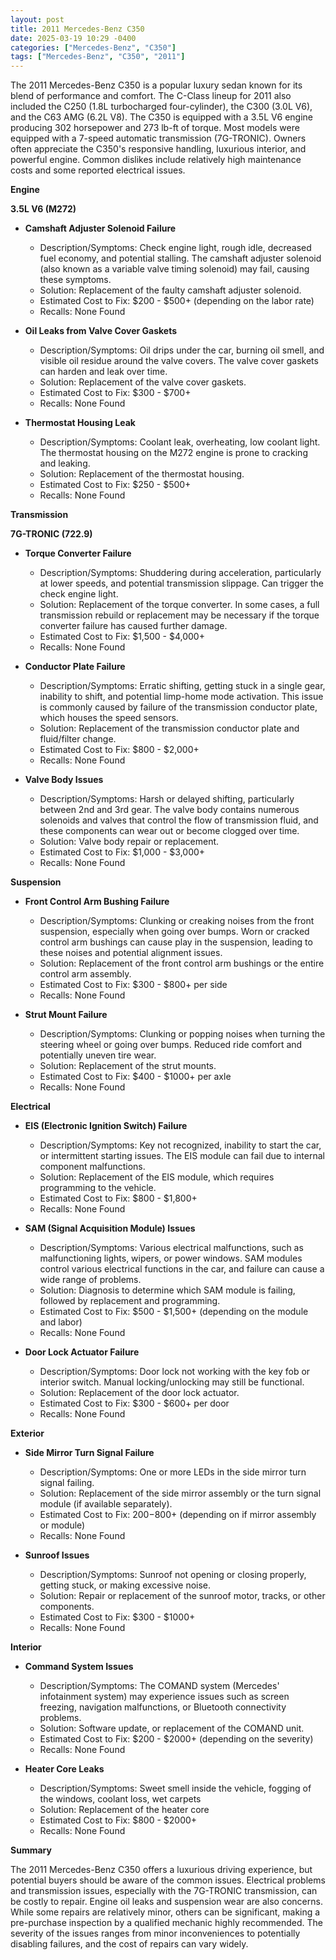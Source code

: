 ```yaml
---
layout: post
title: 2011 Mercedes-Benz C350
date: 2025-03-19 10:29 -0400
categories: ["Mercedes-Benz", "C350"]
tags: ["Mercedes-Benz", "C350", "2011"]
---
```

The 2011 Mercedes-Benz C350 is a popular luxury sedan known for its blend of performance and comfort. The C-Class lineup for 2011 also included the C250 (1.8L turbocharged four-cylinder), the C300 (3.0L V6), and the C63 AMG (6.2L V8). The C350 is equipped with a 3.5L V6 engine producing 302 horsepower and 273 lb-ft of torque. Most models were equipped with a 7-speed automatic transmission (7G-TRONIC). Owners often appreciate the C350's responsive handling, luxurious interior, and powerful engine. Common dislikes include relatively high maintenance costs and some reported electrical issues.

**Engine**

**3.5L V6 (M272)**

*   **Camshaft Adjuster Solenoid Failure**
    *   Description/Symptoms: Check engine light, rough idle, decreased fuel economy, and potential stalling. The camshaft adjuster solenoid (also known as a variable valve timing solenoid) may fail, causing these symptoms.
    *   Solution: Replacement of the faulty camshaft adjuster solenoid.
    *   Estimated Cost to Fix: $200 - $500+ (depending on the labor rate)
    * Recalls: None Found

*   **Oil Leaks from Valve Cover Gaskets**
    *   Description/Symptoms: Oil drips under the car, burning oil smell, and visible oil residue around the valve covers. The valve cover gaskets can harden and leak over time.
    *   Solution: Replacement of the valve cover gaskets.
    *   Estimated Cost to Fix: $300 - $700+
    * Recalls: None Found

*   **Thermostat Housing Leak**
    *   Description/Symptoms: Coolant leak, overheating, low coolant light. The thermostat housing on the M272 engine is prone to cracking and leaking.
    *   Solution: Replacement of the thermostat housing.
    *   Estimated Cost to Fix: $250 - $500+
    * Recalls: None Found

**Transmission**

**7G-TRONIC (722.9)**

*   **Torque Converter Failure**
    *   Description/Symptoms: Shuddering during acceleration, particularly at lower speeds, and potential transmission slippage. Can trigger the check engine light.
    *   Solution: Replacement of the torque converter. In some cases, a full transmission rebuild or replacement may be necessary if the torque converter failure has caused further damage.
    *   Estimated Cost to Fix: $1,500 - $4,000+
    * Recalls: None Found

*   **Conductor Plate Failure**
    *   Description/Symptoms: Erratic shifting, getting stuck in a single gear, inability to shift, and potential limp-home mode activation. This issue is commonly caused by failure of the transmission conductor plate, which houses the speed sensors.
    *   Solution: Replacement of the transmission conductor plate and fluid/filter change.
    *   Estimated Cost to Fix: $800 - $2,000+
    * Recalls: None Found

*   **Valve Body Issues**
    *   Description/Symptoms: Harsh or delayed shifting, particularly between 2nd and 3rd gear. The valve body contains numerous solenoids and valves that control the flow of transmission fluid, and these components can wear out or become clogged over time.
    *   Solution: Valve body repair or replacement.
    *   Estimated Cost to Fix: $1,000 - $3,000+
    * Recalls: None Found

**Suspension**

*   **Front Control Arm Bushing Failure**
    *   Description/Symptoms: Clunking or creaking noises from the front suspension, especially when going over bumps. Worn or cracked control arm bushings can cause play in the suspension, leading to these noises and potential alignment issues.
    *   Solution: Replacement of the front control arm bushings or the entire control arm assembly.
    *   Estimated Cost to Fix: $300 - $800+ per side
    * Recalls: None Found

*   **Strut Mount Failure**
    * Description/Symptoms: Clunking or popping noises when turning the steering wheel or going over bumps. Reduced ride comfort and potentially uneven tire wear.
    * Solution: Replacement of the strut mounts.
    * Estimated Cost to Fix: $400 - $1000+ per axle
    * Recalls: None Found

**Electrical**

*   **EIS (Electronic Ignition Switch) Failure**
    *   Description/Symptoms: Key not recognized, inability to start the car, or intermittent starting issues. The EIS module can fail due to internal component malfunctions.
    *   Solution: Replacement of the EIS module, which requires programming to the vehicle.
    *   Estimated Cost to Fix: $800 - $1,800+
    * Recalls: None Found

*   **SAM (Signal Acquisition Module) Issues**
    *   Description/Symptoms: Various electrical malfunctions, such as malfunctioning lights, wipers, or power windows. SAM modules control various electrical functions in the car, and failure can cause a wide range of problems.
    *   Solution: Diagnosis to determine which SAM module is failing, followed by replacement and programming.
    *   Estimated Cost to Fix: $500 - $1,500+ (depending on the module and labor)
    * Recalls: None Found

*   **Door Lock Actuator Failure**
    *   Description/Symptoms: Door lock not working with the key fob or interior switch. Manual locking/unlocking may still be functional.
    *   Solution: Replacement of the door lock actuator.
    *   Estimated Cost to Fix: $300 - $600+ per door
    * Recalls: None Found

**Exterior**

*   **Side Mirror Turn Signal Failure**
    *   Description/Symptoms: One or more LEDs in the side mirror turn signal failing.
    *   Solution: Replacement of the side mirror assembly or the turn signal module (if available separately).
    *   Estimated Cost to Fix: $200-$800+ (depending on if mirror assembly or module)
    * Recalls: None Found

* **Sunroof Issues**
    * Description/Symptoms: Sunroof not opening or closing properly, getting stuck, or making excessive noise.
    * Solution: Repair or replacement of the sunroof motor, tracks, or other components.
    * Estimated Cost to Fix: $300 - $1000+
    * Recalls: None Found

**Interior**

*   **Command System Issues**
    *   Description/Symptoms: The COMAND system (Mercedes' infotainment system) may experience issues such as screen freezing, navigation malfunctions, or Bluetooth connectivity problems.
    *   Solution: Software update, or replacement of the COMAND unit.
    *   Estimated Cost to Fix: $200 - $2000+ (depending on the severity)
    * Recalls: None Found

*   **Heater Core Leaks**
    *   Description/Symptoms: Sweet smell inside the vehicle, fogging of the windows, coolant loss, wet carpets
    *   Solution: Replacement of the heater core
    *   Estimated Cost to Fix: $800 - $2000+
    * Recalls: None Found

**Summary**

The 2011 Mercedes-Benz C350 offers a luxurious driving experience, but potential buyers should be aware of the common issues. Electrical problems and transmission issues, especially with the 7G-TRONIC transmission, can be costly to repair. Engine oil leaks and suspension wear are also concerns. While some repairs are relatively minor, others can be significant, making a pre-purchase inspection by a qualified mechanic highly recommended. The severity of the issues ranges from minor inconveniences to potentially disabling failures, and the cost of repairs can vary widely.

